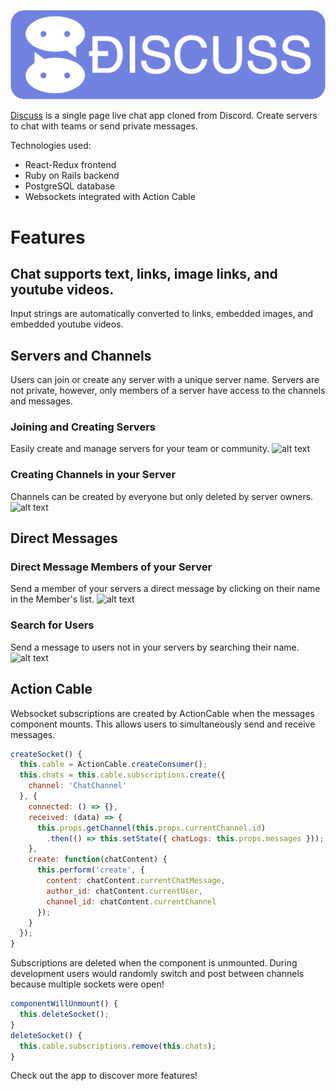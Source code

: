 
![alt text](https://raw.githubusercontent.com/swangs/discuss/master/app/assets/images/discusslogolong.png "https://aa-discuss.herokuapp.com")

[Discuss](https://aa-discuss.herokuapp.com) is a single page live chat app cloned from Discord.  Create servers to chat with teams or send private messages.  

Technologies used:
* React-Redux frontend
* Ruby on Rails backend
* PostgreSQL database
* Websockets integrated with Action Cable
# Features
## Chat supports text, links, image links, and youtube videos.
Input strings are automatically converted to links, embedded images, and embedded youtube videos.
## Servers and Channels
Users can join or create any server with a unique server name.  Servers are not private, however, only members of a server have access to the channels and messages.
### Joining and Creating Servers
Easily create and manage servers for your team or community.
![alt text](https://i.imgur.com/sbD2DkP.gif "server-navigation")
### Creating Channels in your Server
Channels can be created by everyone but only deleted by server owners.
![alt text](https://i.imgur.com/BsBSNJC.gif "channel-navigation")
## Direct Messages
### Direct Message Members of your Server
Send a member of your servers a direct message by clicking on their name in the Member's list.
![alt text](https://i.imgur.com/Wobr1zm.gif "direct-message")
### Search for Users
Send a message to users not in your servers by searching their name.
![alt text](https://i.imgur.com/7HRC40F.gif "search-users")
## Action Cable
Websocket subscriptions are created by ActionCable when the messages component mounts. This allows users to simultaneously send and receive messages.  
```javascript
createSocket() {
  this.cable = ActionCable.createConsumer();
  this.chats = this.cable.subscriptions.create({
    channel: 'ChatChannel'
  }, {
    connected: () => {},
    received: (data) => {
      this.props.getChannel(this.props.currentChannel.id)
        .then(() => this.setState({ chatLogs: this.props.messages }));
    },
    create: function(chatContent) {
      this.perform('create', {
        content: chatContent.currentChatMessage,
        author_id: chatContent.currentUser,
        channel_id: chatContent.currentChannel
      });
    }
  });
}
```
Subscriptions are deleted when the component is unmounted.  During development users would randomly switch and post between channels because multiple sockets were open!
```javascript
componentWillUnmount() {
  this.deleteSocket();
}
deleteSocket() {
  this.cable.subscriptions.remove(this.chats);
}
```
Check out the app to discover more features!
